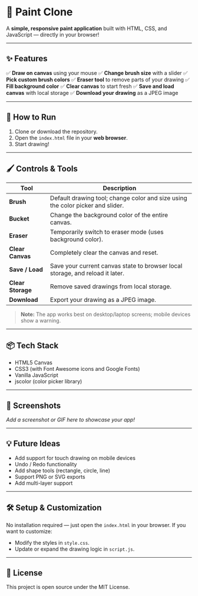 # 🎨 Paint Clone

A **simple, responsive paint application** built with HTML, CSS, and JavaScript — directly in your browser!

---

## ✨ Features

✅ **Draw on canvas** using your mouse
✅ **Change brush size** with a slider
✅ **Pick custom brush colors**
✅ **Eraser tool** to remove parts of your drawing
✅ **Fill background color**
✅ **Clear canvas** to start fresh
✅ **Save and load canvas** with local storage
✅ **Download your drawing** as a JPEG image

---

## 🚀 How to Run

1. Clone or download the repository.
2. Open the `index.html` file in your **web browser**.
3. Start drawing!

---

## 🖌️ Controls & Tools

| Tool              | Description                                                                    |
| ----------------- | ------------------------------------------------------------------------------ |
| **Brush**         | Default drawing tool; change color and size using the color picker and slider. |
| **Bucket**        | Change the background color of the entire canvas.                              |
| **Eraser**        | Temporarily switch to eraser mode (uses background color).                     |
| **Clear Canvas**  | Completely clear the canvas and reset.                                         |
| **Save / Load**   | Save your current canvas state to browser local storage, and reload it later.  |
| **Clear Storage** | Remove saved drawings from local storage.                                      |
| **Download**      | Export your drawing as a JPEG image.                                           |

> **Note:** The app works best on desktop/laptop screens; mobile devices show a warning.

---

## 📦 Tech Stack

* HTML5 Canvas
* CSS3 (with Font Awesome icons and Google Fonts)
* Vanilla JavaScript
* jscolor (color picker library)

---

## 🌟 Screenshots

*Add a screenshot or GIF here to showcase your app!*

---

## 💡 Future Ideas

* Add support for touch drawing on mobile devices
* Undo / Redo functionality
* Add shape tools (rectangle, circle, line)
* Support PNG or SVG exports
* Add multi-layer support

---

## 🛠️ Setup & Customization

No installation required — just open the `index.html` in your browser.
If you want to customize:

* Modify the styles in `style.css`.
* Update or expand the drawing logic in `script.js`.

---

## 📄 License

This project is open source under the MIT License.


